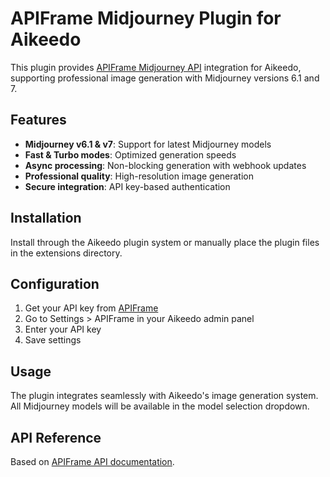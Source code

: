 # APIFrame Midjourney Plugin for Aikeedo

This plugin provides [APIFrame Midjourney API](https://docs.apiframe.ai/pro-midjourney-api/api-endpoints/imagine.md) integration for Aikeedo, supporting professional image generation with Midjourney versions 6.1 and 7.

## Features

- **Midjourney v6.1 & v7**: Support for latest Midjourney models
- **Fast & Turbo modes**: Optimized generation speeds  
- **Async processing**: Non-blocking generation with webhook updates
- **Professional quality**: High-resolution image generation
- **Secure integration**: API key-based authentication

## Installation

Install through the Aikeedo plugin system or manually place the plugin files in the extensions directory.

## Configuration

1. Get your API key from [APIFrame](https://apiframe.ai)
2. Go to Settings > APIFrame in your Aikeedo admin panel
3. Enter your API key
4. Save settings

## Usage

The plugin integrates seamlessly with Aikeedo's image generation system. All Midjourney models will be available in the model selection dropdown.

## API Reference

Based on [APIFrame API documentation](https://docs.apiframe.ai/pro-midjourney-api/api-endpoints/imagine.md).
